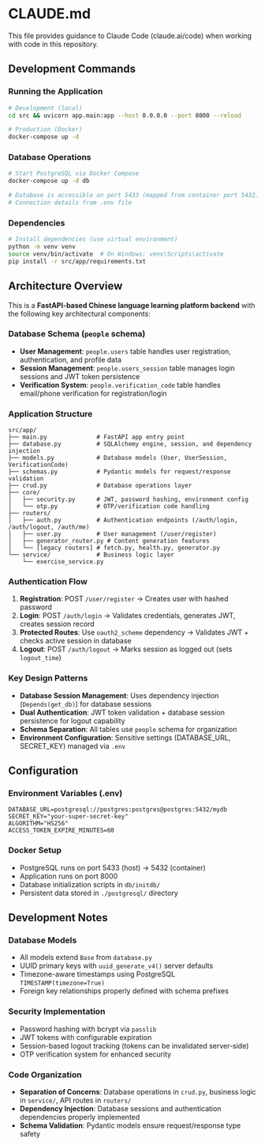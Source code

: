 # CLAUDE.md

This file provides guidance to Claude Code (claude.ai/code) when working with code in this repository.

## Development Commands

### Running the Application
```bash
# Development (local)
cd src && uvicorn app.main:app --host 0.0.0.0 --port 8000 --reload

# Production (Docker)
docker-compose up -d
```

### Database Operations
```bash
# Start PostgreSQL via Docker Compose
docker-compose up -d db

# Database is accessible on port 5433 (mapped from container port 5432)
# Connection details from .env file
```

### Dependencies
```bash
# Install dependencies (use virtual environment)
python -m venv venv
source venv/bin/activate  # On Windows: venv\Scripts\activate
pip install -r src/app/requirements.txt
```

## Architecture Overview

This is a **FastAPI-based Chinese language learning platform backend** with the following key architectural components:

### Database Schema (`people` schema)
- **User Management**: `people.users` table handles user registration, authentication, and profile data
- **Session Management**: `people.users_session` table manages login sessions and JWT token persistence
- **Verification System**: `people.verification_code` table handles email/phone verification for registration/login

### Application Structure
```
src/app/
├── main.py              # FastAPI app entry point
├── database.py          # SQLAlchemy engine, session, and dependency injection
├── models.py            # Database models (User, UserSession, VerificationCode)
├── schemas.py           # Pydantic models for request/response validation
├── crud.py              # Database operations layer
├── core/
│   ├── security.py      # JWT, password hashing, environment config
│   └── otp.py           # OTP/verification code handling
├── routers/
│   ├── auth.py          # Authentication endpoints (/auth/login, /auth/logout, /auth/me)
│   ├── user.py          # User management (/user/register)
│   ├── generator_router.py # Content generation features
│   └── [legacy routers] # fetch.py, health.py, generator.py
└── service/             # Business logic layer
    └── exercise_service.py
```

### Authentication Flow
1. **Registration**: POST `/user/register` → Creates user with hashed password
2. **Login**: POST `/auth/login` → Validates credentials, generates JWT, creates session record
3. **Protected Routes**: Use `oauth2_scheme` dependency → Validates JWT + checks active session in database
4. **Logout**: POST `/auth/logout` → Marks session as logged out (sets `logout_time`)

### Key Design Patterns
- **Database Session Management**: Uses dependency injection (`Depends(get_db)`) for database sessions
- **Dual Authentication**: JWT token validation + database session persistence for logout capability
- **Schema Separation**: All tables use `people` schema for organization
- **Environment Configuration**: Sensitive settings (DATABASE_URL, SECRET_KEY) managed via `.env`

## Configuration

### Environment Variables (.env)
```env
DATABASE_URL=postgresql://postgres:postgres@postgres:5432/mydb
SECRET_KEY="your-super-secret-key"
ALGORITHM="HS256"
ACCESS_TOKEN_EXPIRE_MINUTES=60
```

### Docker Setup
- PostgreSQL runs on port 5433 (host) → 5432 (container)
- Application runs on port 8000
- Database initialization scripts in `db/initdb/`
- Persistent data stored in `./postgresql/` directory

## Development Notes

### Database Models
- All models extend `Base` from `database.py`
- UUID primary keys with `uuid_generate_v4()` server defaults
- Timezone-aware timestamps using PostgreSQL `TIMESTAMP(timezone=True)`
- Foreign key relationships properly defined with schema prefixes

### Security Implementation
- Password hashing with bcrypt via `passlib`
- JWT tokens with configurable expiration
- Session-based logout tracking (tokens can be invalidated server-side)
- OTP verification system for enhanced security

### Code Organization
- **Separation of Concerns**: Database operations in `crud.py`, business logic in `service/`, API routes in `routers/`
- **Dependency Injection**: Database sessions and authentication dependencies properly implemented
- **Schema Validation**: Pydantic models ensure request/response type safety